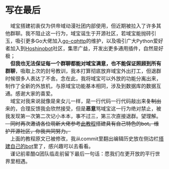 # 写在最后

<font size=3>&ensp;&ensp;域宝搭建初衷仅为供帝域动漫社团内部使用，但近期被拉入了许多其他群聊。我不阻止这一行为，域宝诞生于开源社区，若域宝能抛砖引玉，吸引更多Go大佬加入[go-cqhttp](https://github.com/Mrs4s/go-cqhttp/ "基于 Mirai 以及 MiraiGo 的 OneBot Golang 原生实现")的维护，以及吸引广大Python爱好者加入到[Hoshinobot](https://github.com/Ice-Cirno/HoshinoBot "HoshinoBot: 基于 nonebot 框架，开源、无公害、非转基因的QQ机器人。")社区，集思广益，开发出更多通用插件，自然是好极；  
&ensp;&ensp;**但我也无法保证每一个群聊都能对域宝满意，也不能保证照顾到所有群聊**，吸取上次的封号教训，我本打算彻底放弃域宝外出打工，但退群时候很多人表达了不舍。念在此，我将域宝可以外放的功能分离出来，制作了全新的外放机，与原域宝功能基本相同，涉及到数据库的数据互通。感谢大家的喜爱。  
&ensp;&ensp;域宝对我来说就像是亲女儿一样，是一行代码一行代码敲出来~~复制出来~~的，合理反馈我会欣然接受，但是**恶意**骂域宝这一行为绝对禁止，被我发现第一次第二次记小本本，事不过三，第三次直接退群。望理解。  
~~&ensp;&ensp;同时再次邀请各位萌新大佬参考[此教程](https://cn.pcrbot.com/deploy-a-priconne-bot-on-linux/ "
Linux 下部署一个公主连结 qq 群聊机器人")搭建具有自己特色的bot。维护开源社区，你我共同努力。~~  
&ensp;&ensp;上面的教程原文已被修改，我从commit里翻出编辑历史放在侧边栏[搭建自己的bot](baito/help)里了，感兴趣可以去看看。  
&ensp;&ensp;谨记前辈酷Q团队临走前留下最后一句话：愿我们在更开放的平行世界里相遇。</font>